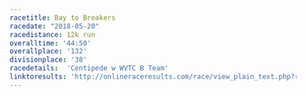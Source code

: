 ```yaml
---
racetitle: Bay to Breakers
racedate: "2018-05-20"
racedistance: 12k run
overalltime: '44:50'
overallplace: '132'
divisionplace: '38'
racedetails:  'Centipede w WVTC B Team'
linktoresults: 'http://onlineraceresults.com/race/view_plain_text.php?race_id=63174'
---
```



